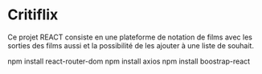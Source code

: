 # Critiflix
Ce projet REACT consiste en une plateforme de notation de films avec les sorties des films aussi et la possibilité de les ajouter à une liste de souhait. 

npm install react-router-dom
npm install axios
npm install boostrap-react
